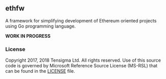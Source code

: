 ## ethfw

A framework for simplifying development of Ethereum oriented projects using Go programming language.

**WORK IN PROGRESS**

### License

Copyright 2017, 2018 Tensigma Ltd. All rights reserved.
Use of this source code is governed by Microsoft Reference Source
License (MS-RSL) that can be found in the [LICENSE](/LICENSE) file.
